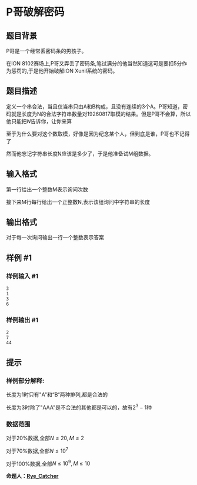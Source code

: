 # P哥破解密码

## 题目背景

P哥是一个经常丢密码条的男孩子。

在ION 8102赛场上,P哥又弄丢了密码条,笔试满分的他当然知道这可是要扣5分作为惩罚的,于是他开始破解ION Xunil系统的密码。

## 题目描述

定义一个串合法，当且仅当串只由A和B构成，且没有连续的3个A。P哥知道，密码就是长度为N的合法字符串数量对$19260817$取模的结果。但是P哥不会算，所以他只能把$N$告诉你，让你来算

至于为什么要对这个数取模，好像是因为纪念某个人，但到底是谁，P哥也不记得了

然而他忘记字符串长度N应该是多少了，于是他准备试M组数据。

## 输入格式

第一行给出一个整数M表示询问次数

接下来M行每行给出一个正整数N,表示该组询问中字符串的长度

## 输出格式

对于每一次询问输出一行一个整数表示答案

## 样例 #1

### 样例输入 #1
```
3
1
3
6
```

### 样例输出 #1

```
2
7
44
```

## 提示

### 样例部分解释:

长度为1时只有"A"和“B“两种排列,都是合法的

长度为3时除了"AAA"是不合法的其他都是可以的，故有$2^3-1$种

### 数据范围

对于20%数据,全部$N\leq 20,M\leq 2$

对于70%数据,全部$N\leq 10^7$

对于100%数据,全部$N\leq 10^9,M\leq 10$

**命题人：[Rye_Catcher](https://www.luogu.org/space/show?uid=61382)**
